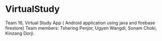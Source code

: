 # VirtualStudy

Team 16, Virtual Study App ( Android application using java and firebase firestore)
Team members: Tshering Penjor, Ugyen Wangdi, Sonam Choki, Kinzang Dorji.
